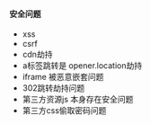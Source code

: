 
#### 安全问题

- xss
- csrf
- cdn劫持
- a标签跳转是 opener.location劫持
- iframe 被恶意嵌套问题
- 302跳转劫持问题
- 第三方资源js 本身存在安全问题
- 第三方css偷取密码问题
